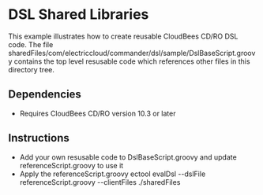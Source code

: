 # DSL Shared Libraries
This example illustrates how to create reusable CloudBees CD/RO DSL code.
The file sharedFiles/com/electriccloud/commander/dsl/sample/DslBaseScript.groovy contains the top level resusable code which references other files in this directory tree.

## Dependencies
- Requires CloudBees CD/RO version 10.3 or later

## Instructions
- Add your own resusable code to DslBaseScript.groovy and update referenceScript.groovy to use it
- Apply the referenceScript.groovy
    ectool evalDsl --dslFile referenceScript.groovy --clientFiles ./sharedFiles